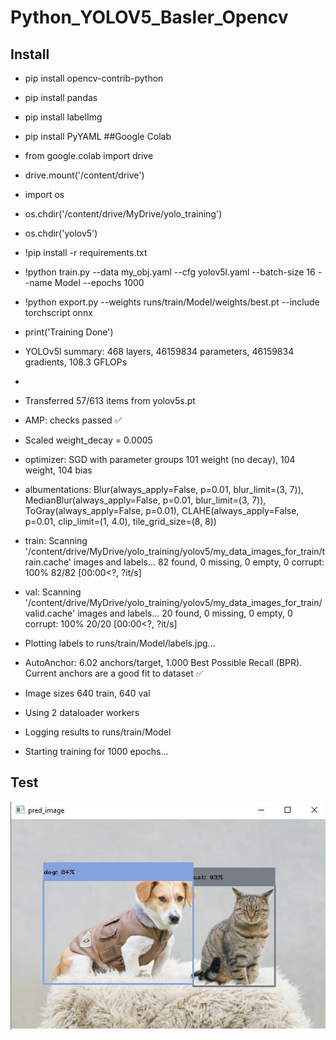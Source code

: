 # Python_YOLOV5_Basler_Opencv
## Install
* pip install opencv-contrib-python
* pip install pandas 
* pip install labelImg
* pip install PyYAML
##Google Colab
* from google.colab import drive
* drive.mount('/content/drive')


* import os
* os.chdir('/content/drive/MyDrive/yolo_training')
* os.chdir('yolov5')
* !pip install -r requirements.txt

* !python train.py --data my_obj.yaml --cfg yolov5l.yaml --batch-size 16 --name Model --epochs 1000
* !python export.py --weights runs/train/Model/weights/best.pt --include torchscript onnx
* print('Training Done')


* YOLOv5l summary: 468 layers, 46159834 parameters, 46159834 gradients, 108.3 GFLOPs
*
* Transferred 57/613 items from yolov5s.pt
* AMP: checks passed ✅
* Scaled weight_decay = 0.0005
* optimizer: SGD with parameter groups 101 weight (no decay), 104 weight, 104 bias
* albumentations: Blur(always_apply=False, p=0.01, blur_limit=(3, 7)), MedianBlur(always_apply=False, p=0.01, blur_limit=(3, 7)), ToGray(always_apply=False, p=0.01), CLAHE(always_apply=False, p=0.01, clip_limit=(1, 4.0), tile_grid_size=(8, 8))
* train: Scanning '/content/drive/MyDrive/yolo_training/yolov5/my_data_images_for_train/train.cache' images and labels... 82 found, 0 missing, 0 empty, 0 corrupt: 100% 82/82 [00:00<?, ?it/s]
* val: Scanning '/content/drive/MyDrive/yolo_training/yolov5/my_data_images_for_train/valid.cache' images and labels... 20 found, 0 missing, 0 empty, 0 corrupt: 100% 20/20 [00:00<?, ?it/s]
* Plotting labels to runs/train/Model/labels.jpg... 

* AutoAnchor: 6.02 anchors/target, 1.000 Best Possible Recall (BPR). Current anchors are a good fit to dataset ✅
* Image sizes 640 train, 640 val
* Using 2 dataloader workers
* Logging results to runs/train/Model
* Starting training for 1000 epochs...

## Test
![alt text](https://github.com/SurawutSukkum/Python_YOLOV5_Basler_Opencv/blob/main/Capture.JPG?raw=true)

